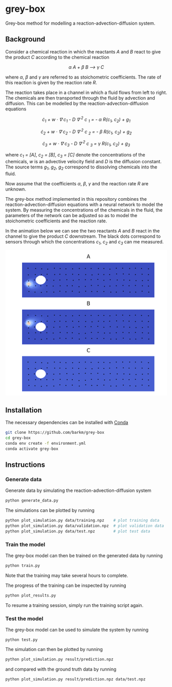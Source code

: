 # grey-box

Grey-box method for modelling a reaction-advection-diffusion system.

## Background

Consider a chemical reaction in which the reactants _A_ and _B_ react to give the product _C_
according to the chemical reaction


<p align='center'>
<i>&alpha; A + &beta; B &#10230; &gamma; C</i>
</p>

where _&alpha;_, _&beta;_ and _&gamma;_ are referred to as stoichometric coefficients. 
The rate of this reaction is given by the reaction rate _R_. 

The reaction takes place in a channel in which a fluid flows from left to right.
The chemicals are then transported through the fluid by advection and diffusion. 
This can be modelled by the reaction-advection-diffusion equations

<p align='center'>
<i>
c&#775;<sub>1</sub> + w &middot; &nabla; c<sub>1</sub>
 - D &nabla; <sup>2</sup> c <sub>1</sub> = - &alpha; R(c<sub>1</sub>, c<sub>2</sub>) + g<sub>1</sub>
</i>
</p>

<p align='center'>
<i>
c&#775;<sub>2</sub> + w &middot; &nabla; c<sub>2</sub>
 - D &nabla; <sup>2</sup> c <sub>2</sub> = - &beta; R(c<sub>1</sub>, c<sub>2</sub>)  + g<sub>2</sub>
</i>
</p>

<p align='center'>
<i>
c&#775;<sub>3</sub> + w &middot; &nabla; c<sub>3</sub> 
- D &nabla; <sup>2</sup> c <sub>3</sub> = &gamma; R(c<sub>1</sub>, c<sub>2</sub>)  + g<sub>3</sub>
</i>
</p>
      

      
where _c<sub>1</sub> = [A]_, _c<sub>2</sub> = [B]_, _c<sub>3</sub> = [C]_ denote the 
concentrations of the chemicals, _w_ is an advective velocity field and _D_ is the diffusion constant.
The source terms _g<sub>1</sub>_, _g<sub>2</sub>_, _g<sub>2</sub>_ correspond to dissolving
chemicals into the fluid.

Now assume that the coefficients _&alpha;_, _&beta;_, _&gamma;_ and the reaction rate _R_ are unknown. 


The grey-box method implemented in this repository combines the reaction-advection-diffusion equations with a 
neural network to model the system. By measuring the concentrations of the chemicals in the fluid, the parameters 
of the network can be adjusted so as to model the stoichometric coefficients and the reaction rate. 

In the animation below we can see the two reactants _A_ and _B_ react in the channel to give the product _C_ downstream.
The black dots correspond to sensors through which the concentrations _c<sub>1</sub>_, 
_c<sub>2</sub>_ and _c<sub>3</sub>_ can me measured.

<p align='center'>
<img src=resources/simulation.gif/>
</p>

## Installation

The necessary dependencies can be installed with [Conda](https://docs.conda.io/en/latest/)

```bash
git clone https://github.com/barkm/grey-box
cd grey-box
conda env create -f environment.yml
conda activate grey-box
```

## Instructions

### Generate data

Generate data by simulating the reaction-advection-diffusion system

```bash
python generate_data.py
```

The simulations can be plotted by running

```bash
python plot_simulation.py data/training.npz    # plot training data
python plot_simulation.py data/validation.npz  # plot validation data
python plot_simulation.py data/test.npz        # plot test data
```

### Train the model

The grey-box model can then be trained on the generated data by running

```bash
python train.py
```

Note that the training may take several hours to complete. 

The progress of the training can be inspected by running

```bash
python plot_results.py
```

To resume a training session, simply run the training script again. 

### Test the model

The grey-box model can be used to simulate the system by running

```
python test.py
```

The simulation can then be plotted by running 

```bash
python plot_simulation.py result/prediction.npz
```

and compared with the ground truth data by running

```bash
python plot_simulation.py result/prediction.npz data/test.npz
```


